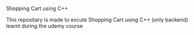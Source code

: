 Shopping Cart using C++

This repositary is made to excute Shopping Cart using C++ (only backend) learnt during the udemy course
